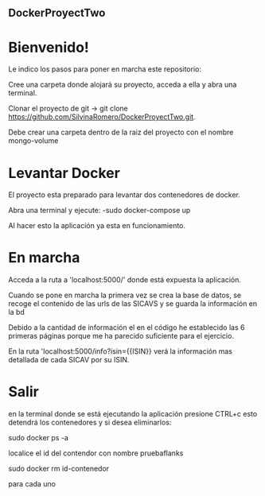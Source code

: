 ## DockerProyectTwo

# Bienvenido!

Le indico los pasos para poner en marcha este repositorio:


Cree una carpeta donde alojará su proyecto, acceda a ella y abra una terminal.

Clonar el proyecto de git -> git clone https://github.com/SilvinaRomero/DockerProyectTwo.git.

Debe crear una carpeta dentro de la raiz del proyecto con el nombre mongo-volume

# Levantar Docker
El proyecto esta preparado para levantar dos contenedores de docker.

 Abra una terminal y ejecute:
  -sudo docker-compose up
  
Al hacer esto la aplicación ya esta en funcionamiento.
  
# En marcha

Acceda a la ruta a 'localhost:5000/' donde está expuesta la aplicación.

Cuando se pone en marcha la primera vez se crea la base de datos,
se recoge el contenido de las urls de las SICAVS y se guarda 
la información en la bd

Debido a la cantidad de información el en el código he establecido las 6 primeras páginas 
porque me ha parecido suficiente para el ejercicio.

En la ruta 'localhost:5000/info?isin={{ISIN}} verá la información mas detallada
de cada SICAV por su ISIN. 

# Salir
en la terminal donde se está ejecutando la aplicación presione CTRL+c
esto detendrá los contenedores y si desea eliminarlos:

sudo docker ps -a

localice el id del contendor con nombre pruebaflanks

sudo docker rm id-contenedor

para cada uno





